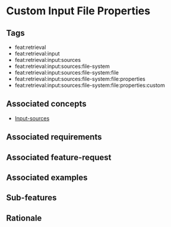 # Custom Input File Properties

## Tags

- feat:retrieval
- feat:retrieval:input
- feat:retrieval:input:sources
- feat:retrieval:input:sources:file-system
- feat:retrieval:input:sources:file-system:file
- feat:retrieval:input:sources:file-system:file:properties
- feat:retrieval:input:sources:file-system:file:properties:custom

## Associated concepts

- [Input-sources](../../../../../../../concepts/input/sources.md)

## Associated requirements

## Associated feature-request

## Associated examples

## Sub-features

## Rationale
